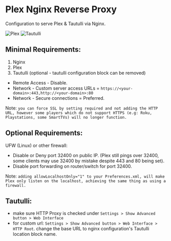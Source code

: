 # Plex Nginx Reverse Proxy

Configuration to serve Plex & Tautulli via Nginx.

![Plex](https://blob.deepspacelab.dev/github/Plex.png)
![Tautulli](https://blob.deepspacelab.dev/github/Tautulli.jpg)

## Minimal Requirements:

1. Nginx
2. Plex
3. Tautulli (optional - tautulli configuration block can be removed)

* Remote Access - Disable.
* Network - Custom server access URLs = `https://<your-domain>:443,http://<your-domain>:80`
* Network - Secure connections = Preferred.

Note: `you can force SSL by setting required and not adding the HTTP URL, however some players which do not support HTTPS (e.g: Roku, Playstations, some SmartTVs) will no longer function.`

## Optional Requirements:

UFW (Linux) or other firewall:

* Disable or Deny port 32400 on public IP. (Plex still pings over 32400, some clients may use 32400 by mistake despite 443 and 80 being set).
* Disable port forwarding on router/switch for port 32400.

Note: `adding allowLocalhostOnly="1" to your Preferences.xml, will make Plex only listen on the localhost, achieving the same thing as using a firewall.`

## Tautulli:

* make sure HTTP Proxy is checked under `Settings > Show Advanced button > Web Interface`
* for custom url: `Settings > Show Advanced button > Web Interface > HTTP Root`. change the base URL to nginx configuration's Tautulli location block name.
